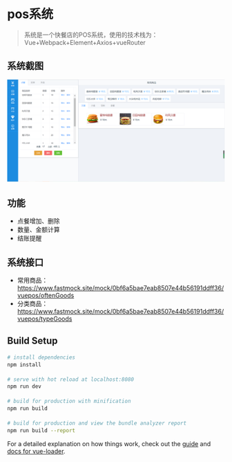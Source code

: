 # pos系统

> 系统是一个快餐店的POS系统，使用的技术栈为：Vue+Webpack+Element+Axios+vueRouter

## 系统截图
![首页](https://github.com/QuanMiny/Pos/blob/15d14450349689cfa4715005008a09036beb31c1/readme_img/pos.jpg)

## 功能
- 点餐增加、删除
- 数量、金额计算
- 结账提醒

## 系统接口
- 常用商品：https://www.fastmock.site/mock/0bf6a5bae7eab8507e44b56191ddff36/vuepos/oftenGoods
- 分类商品：https://www.fastmock.site/mock/0bf6a5bae7eab8507e44b56191ddff36/vuepos/typeGoods

## Build Setup

``` bash
# install dependencies
npm install

# serve with hot reload at localhost:8080
npm run dev

# build for production with minification
npm run build

# build for production and view the bundle analyzer report
npm run build --report
```

For a detailed explanation on how things work, check out the [guide](http://vuejs-templates.github.io/webpack/) and [docs for vue-loader](http://vuejs.github.io/vue-loader).
